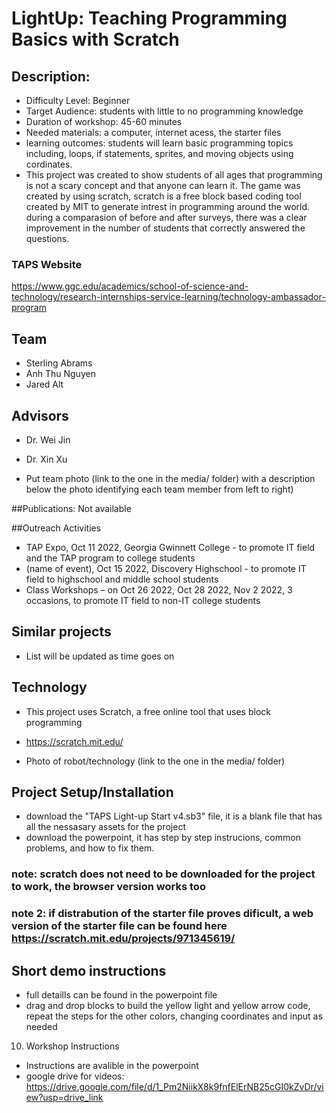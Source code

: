 # LightUp: Teaching Programming Basics with Scratch
## Description:
-	Difficulty Level: Beginner
-	Target Audience: students with little to no programming knowledge
-	Duration of workshop: 45-60 minutes
-	Needed materials: a computer, internet acess, the starter files
-	learning outcomes: students will learn basic programming topics including, loops, if statements, sprites, and moving objects using cordinates.
-	This project was created to show students of all ages that programming is not a scary concept and that anyone can learn it.  The game was created by using scratch, scratch is a free block based coding tool created by MIT to generate intrest in programming around the world.  during a comparasion of before and after surveys, there was a clear improvement in the number of students that correctly answered the questions.

### TAPS Website
https://www.ggc.edu/academics/school-of-science-and-technology/research-internships-service-learning/technology-ambassador-program


## Team
-	Sterling Abrams
-	Anh Thu Nguyen
-	Jared Alt

## Advisors
-	Dr. Wei Jin
-	Dr. Xin Xu

-	Put team photo (link to the one in the media/ folder) with a description below the photo identifying each team member from left to right)

##Publications: 
Not available

##Outreach Activities 
-	TAP Expo, Oct 11 2022, Georgia Gwinnett College - to promote IT field and the TAP program to college students
-	(name of event), Oct 15 2022, Discovery Highschool -  to promote IT field to highschool and middle school students
- Class Workshops – on Oct 26 2022, Oct 28 2022, Nov 2 2022, 3 occasions, to promote IT field to non-IT college students

## Similar projects
-	List will be updated as time goes on

## Technology 
-	This project uses Scratch, a free online tool that uses block programming

-	https://scratch.mit.edu/
-	Photo of robot/technology (link to the one in the media/ folder)

## Project Setup/Installation
- download the "TAPS Light-up Start v4.sb3" file, it is a blank file that has all the nessasary assets for the project  
-	download the powerpoint, it has step by step instrucions, common problems, and how to fix them.
### note: scratch does not need to be downloaded for the project to work, the browser version works too
### note 2: if distrabution of the starter file proves dificult, a web version of the starter file can be found here https://scratch.mit.edu/projects/971345619/ 


## Short demo instructions
-	full detaills can be found in the powerpoint file
-	drag and drop blocks to build the yellow light and yellow arrow code, repeat the steps for the other colors, changing coordinates and input as needed

10.	Workshop Instructions
-	Instructions are avalible in the powerpoint
-	google drive for videos: https://drive.google.com/file/d/1_Pm2NiikX8k9fnfElErNB25cGI0kZvDr/view?usp=drive_link

